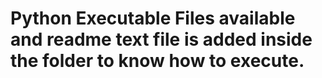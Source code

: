 # Python Executable Files available and readme text file is added inside the folder to know how to execute.
